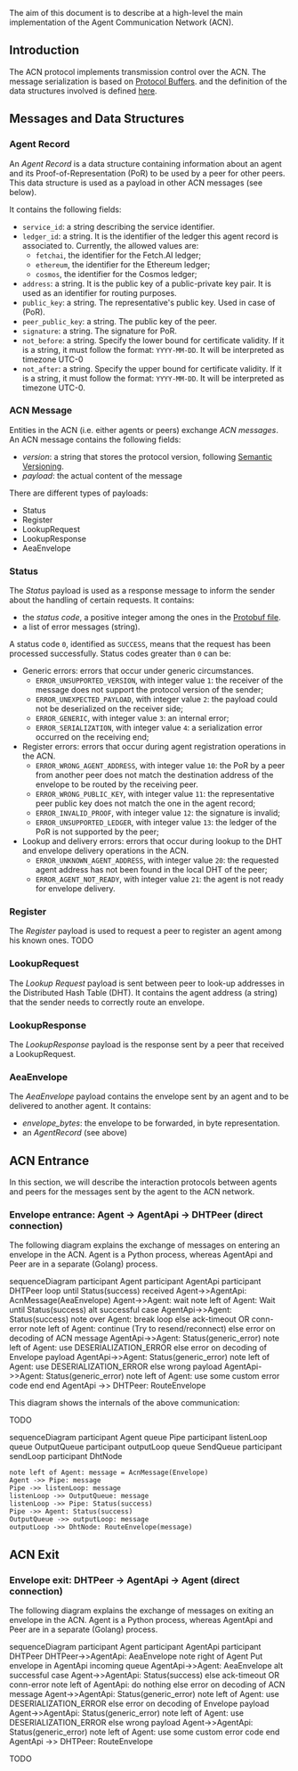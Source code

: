 
The aim of this document is to describe at a high-level
the main implementation of the Agent Communication Network (ACN).

## Introduction

The ACN protocol implements transmission control over the ACN.
The message serialization is based on 
<a href="https://developers.google.com/protocol-buffers" target="_blank">Protocol Buffers</a>.
and the definition of the data structures involved is defined
<a href="https://github.com/fetchai/agents-aea/blob/develop/libs/go/libp2p_node/acn/acn_message.proto" target="_blank">here</a>.

## Messages and Data Structures

### Agent Record

An _Agent Record_ is a data structure containing information about an
agent and its Proof-of-Representation (PoR) to be used by a peer for other peers.
This data structure is used as a payload in other ACN messages (see below).

It contains the following fields:
- `service_id`: a string describing the service identifier.
- `ledger_id`: a string. It is the identifier of the ledger 
    this agent record is associated to.
    Currently, the allowed values are:
    - `fetchai`, the identifier for the Fetch.AI ledger;
    - `ethereum`, the identifier for the Ethereum ledger;
    - `cosmos`, the identifier for the Cosmos ledger;
- `address`: a string. It is the public key of a public-private key pair.
    It is used as an identifier for routing purposes.
- `public_key`: a string. The representative's public key. Used in case of (PoR).
- `peer_public_key`: a string. The public key of the peer.
- `signature`: a string. The signature for PoR.
- `not_before`: a string. Specify the lower bound for certificate validity.
    If it is a string, it must follow the format: `YYYY-MM-DD`. It will be interpreted as timezone UTC-0
- `not_after`: a string. Specify the upper bound for certificate validity. 
    If it is a string, it must follow the format: `YYYY-MM-DD`. It will be interpreted as timezone UTC-0.


### ACN Message

Entities in the ACN (i.e. either agents or peers) exchange _ACN messages_.
An ACN message contains the following fields:

- _version_: a string that stores the protocol version, following <a href="https://semver.org/" target="_blank">Semantic Versioning</a>.
- _payload_: the actual content of the message

There are different types of payloads:

- Status
- Register
- LookupRequest
- LookupResponse
- AeaEnvelope

### Status

The _Status_ payload is used as a response message to inform 
the sender about the handling of certain requests.
It contains:

- the _status code_, a positive integer among the ones in the 
  <a href="https://github.com/fetchai/agents-aea/blob/develop/libs/go/libp2p_node/acn/acn_message.proto" target="_blank">Protobuf file</a>.
- a list of error messages (string).

A status code `0`, identified as `SUCCESS`, 
means that the request has been processed successfully.
Status codes greater than `0` can be:

- Generic errors: errors that occur under generic circumstances.
  - `ERROR_UNSUPPORTED_VERSION`, with integer value `1`: the receiver of the message
       does not support the protocol version of the sender;
  - `ERROR_UNEXPECTED_PAYLOAD`, with integer value `2`: the payload could not be
       deserialized on the receiver side;
  - `ERROR_GENERIC`, with integer value `3`: an internal error;
  - `ERROR_SERIALIZATION`, with integer value `4`: a serialization error occurred
       on the receiving end;
- Register errors: errors that occur during agent registration operations in the ACN. 
  - `ERROR_WRONG_AGENT_ADDRESS`, with integer value `10`:
       the PoR by a peer from another peer does not match the destination address of
       the envelope to be routed by the receiving peer.
  - `ERROR_WRONG_PUBLIC_KEY`, with integer value `11`: the
       representative peer public key does not match the one in the agent record;
  - `ERROR_INVALID_PROOF`, with integer value `12`: the signature is invalid;
  - `ERROR_UNSUPPORTED_LEDGER`, with integer value `13`: the ledger of the PoR is not supported by the peer; 
- Lookup and delivery errors: errors that occur during lookup to the DHT and envelope delivery operations in the ACN.
  - `ERROR_UNKNOWN_AGENT_ADDRESS`, with integer value `20`: the requested agent address has not been found in the local DHT of the peer;
  - `ERROR_AGENT_NOT_READY`, with integer value `21`: the agent is not ready for envelope delivery.


### Register

The _Register_ payload is used to request a peer to register an agent among his known ones. TODO

### LookupRequest

The _Lookup Request_ payload is sent between peer to look-up addresses in the Distributed Hash Table (DHT).
It contains the agent address (a string) that the sender needs to correctly route an envelope.

### LookupResponse

The _LookupResponse_ payload is the response sent by a peer that received a LookupRequest.

### AeaEnvelope

The _AeaEnvelope_ payload contains the envelope sent by an agent and to be delivered to another agent.
It contains:

- _envelope_bytes_: the envelope to be forwarded, in byte representation.
- an _AgentRecord_ (see above)

## ACN Entrance

In this section, we will describe the interaction protocols between agents and peers 
for the messages sent by the agent to the ACN network.

### Envelope entrance: Agent -> AgentApi -> DHTPeer (direct connection)

The following diagram explains the exchange of messages on entering an envelope in the ACN.
Agent is a Python process, whereas AgentApi and Peer are in a separate (Golang) process.

<div class="mermaid">
    sequenceDiagram
        participant Agent
        participant AgentApi
        participant DHTPeer
        loop until Status(success) received
            Agent->>AgentApi: AcnMessage(AeaEnvelope)
            Agent->>Agent: wait
            note left of Agent: Wait until Status(success)
            alt successful case
                AgentApi->>Agent: Status(success)
                note over Agent: break loop
            else ack-timeout OR conn-error
                note left of Agent: continue (Try to resend/reconnect)
            else error on decoding of ACN message
                AgentApi->>Agent: Status(generic_error)
                note left of Agent: use DESERIALIZATION_ERROR
            else error on decoding of Envelope payload
                AgentApi->>Agent: Status(generic_error)
                note left of Agent: use DESERIALIZATION_ERROR
            else wrong payload
                AgentApi->>Agent: Status(generic_error)
                note left of Agent: use some custom error code
            end
        end
        AgentApi ->> DHTPeer: RouteEnvelope
</div>


This diagram shows the internals of the above communication:

TODO
<div class="mermaid">
sequenceDiagram
    participant Agent
    queue Pipe
    participant listenLoop
    queue OutputQueue
    participant outputLoop
    queue SendQueue
    participant sendLoop
    participant DhtNode

    note left of Agent: message = AcnMessage(Envelope)
    Agent ->> Pipe: message
    Pipe ->> listenLoop: message
    listenLoop ->> OutputQueue: message
    listenLoop ->> Pipe: Status(success)
    Pipe ->> Agent: Status(success)
    OutputQueue ->> outputLoop: message
    outputLoop ->> DhtNode: RouteEnvelope(message)
</div>


## ACN Exit

### Envelope exit: DHTPeer -> AgentApi -> Agent (direct connection)

The following diagram explains the exchange of messages on exiting an envelope in the ACN.
Agent is a Python process, whereas AgentApi and Peer are in a separate (Golang) process.


<div class="mermaid">
sequenceDiagram
    participant Agent
    participant AgentApi
    participant DHTPeer
    DHTPeer->>AgentApi: AeaEnvelope
    note right of Agent Put envelope in AgentApi incoming queue
    AgentApi->>Agent: AeaEnvelope
    alt successful case
        Agent->>AgentApi: Status(success)
    else ack-timeout OR conn-error
        note left of AgentApi: do nothing
    else error on decoding of ACN message
        Agent->>AgentApi: Status(generic_error)
        note left of Agent: use DESERIALIZATION_ERROR
    else error on decoding of Envelope payload
        Agent->>AgentApi: Status(generic_error)
        note left of Agent: use DESERIALIZATION_ERROR
    else wrong payload
        Agent->>AgentApi: Status(generic_error)
        note left of Agent: use some custom error code
    end
    AgentApi ->> DHTPeer: RouteEnvelope
</div>

TODO